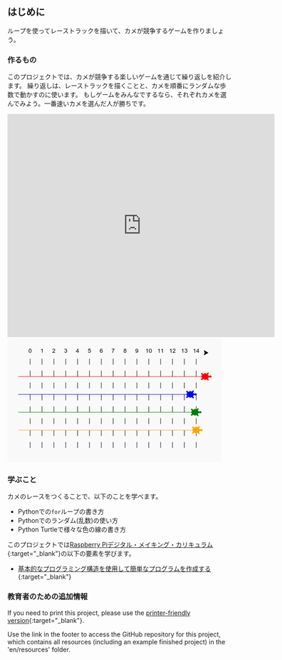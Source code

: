 ## はじめに

ループを使ってレーストラックを描いて、カメが競争するゲームを作りましょう。

### 作るもの

このプロジェクトでは、カメが競争する楽しいゲームを通じて繰り返しを紹介します。 繰り返しは、レーストラックを描くことと、カメを順番にランダムな歩数で動かすのに使います。 もしゲームをみんなでするなら、それぞれカメを選んでみよう。一番速いカメを選んだ人が勝ちです。

<div class="trinket">
  <iframe src="https://trinket.io/embed/python/9339862606?outputOnly=true&start=result" width="600" height="500" frameborder="0" marginwidth="0" marginheight="0" allowfullscreen>
  </iframe>
  <img src="images/race-finished.png">
</div>

### 学ぶこと

カメのレースをつくることで、以下のことを学べます。

+ Pythonでの`for`ループの書き方
+ Pythonでのランダム(乱数)の使い方
+ Python Turtleで様々な色の線の書き方

このプロジェクトでは[Raspberry Piデジタル・メイキング・カリキュラム](http://rpf.io/curriculum){:target="_blank"}の以下の要素を学びます。

+ [基本的なプログラミング構造を使用して簡単なプログラムを作成する](https://www.raspberrypi.org/curriculum/programming/creator/){:target="_blank"}

### 教育者のための追加情報

If you need to print this project, please use the [printer-friendly version](https://projects.raspberrypi.org/en/projects/turtle-race/print){:target="_blank"}.

Use the link in the footer to access the GitHub repository for this project, which contains all resources (including an example finished project) in the 'en/resources' folder.